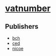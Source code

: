 # [vatnumber](https://pypi.org/project/vatnumber)



## Publishers
- [bch](https://pypi.org/user/bch)
- [ced](https://pypi.org/user/ced)
- [nicoe](https://pypi.org/user/nicoe)

